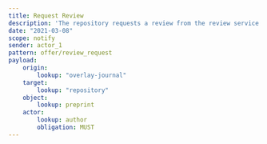 ```yaml
---
title: Request Review
description: 'The repository requests a review from the review service. '
date: "2021-03-08"
scope: notify
sender: actor_1
pattern: offer/review_request
payload:
    origin:
        lookup: "overlay-journal"
    target:
        lookup: "repository"
    object:
        lookup: preprint
    actor:
        lookup: author
        obligation: MUST
---
```




